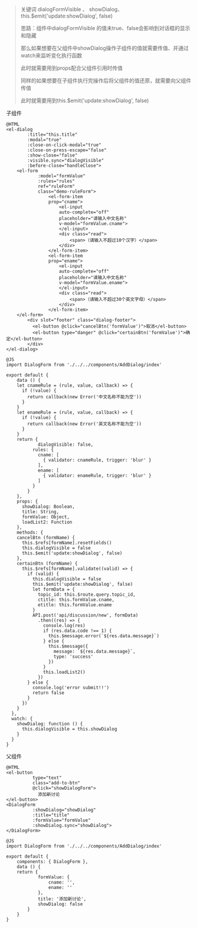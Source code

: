 > 关键词 dialogFormVisible 、 showDialog、this.$emit\('update:showDialog', false\)
>
> 思路：组件中dialogFormVisible 的值未true、false会影响到对话框的显示和隐藏
>
> 那么如果想要在父组件中showDialog操作子组件的值就需要传值、并通过watch来监听变化执行函数
>
> 此时就需要用到props配合父组件引用时传值
>
> 同样的如果想要在子组件执行完操作后将父组件的值还原，就需要向父组件传值
>
> 此时就需要用到this.$emit\('update:showDialog', false\)



子组件

```
@HTML
<el-dialog
		:title="this.title"
		:modal="true"
		:close-on-click-modal="true"
		:close-on-press-escape="false"
		:show-close="false"
		:visible.sync="dialogVisible"
		:before-close="handleClose">
	<el-form
            :model="formValue"
            :rules="rules"
            ref="ruleForm"
            class="demo-ruleForm">
                <el-form-item
                prop="cname">
                    <el-input 
                    auto-complete="off"
                    placeholder="请输入中文名称"
                    v-model="formValue.cname">
                    </el-input>
                    <div class="read">
                        <span>（请输入不超过10个汉字）</span>
                    </div>
                </el-form-item>
                <el-form-item
                prop="ename">
                    <el-input 
                    auto-complete="off"
                    placeholder="请输入中文名称"
                    v-model="formValue.ename">
                    </el-input>
                    <div class="read">
                        <span>（请输入不超过30个英文字母）</span>
                    </div>
                </el-form-item> 
	</el-form>
        <div slot="footer" class="dialog-footer">
          <el-button @click="cancelBtn('formValue')">取消</el-button>
          <el-button type="danger" @click="certainBtn('formValue')">确定</el-button>
        </div>
</el-dialog>
```

    @JS
    import DialogForm from './../../components/AddDialog/index'

    export default {
        data () {
        let cnameRule = (rule, value, callback) => {
          if (!value) {
            return callback(new Error('中文名称不能为空'))
          }
        }
        let enameRule = (rule, value, callback) => {
          if (!value) {
            return callback(new Error('英文名称不能为空'))
          }
        }
        return {
                dialogVisible: false,
              rules: {
                cname: [
                  { validator: cnameRule, trigger: 'blur' }
                ],
                ename: [
                  { validator: enameRule, trigger: 'blur' }
                ]
              }
            }
        },
        props: {
          showDialog: Boolean,
          title: String,
          formValue: Object,
          loadList2: Function
        },
        methods: {
        cancelBtn (formName) {
          this.$refs[formName].resetFields()
          this.dialogVisible = false
          this.$emit('update:showDialog', false)
        },
        certainBtn (formName) {
          this.$refs[formName].validate((valid) => {
            if (valid) {
              this.dialogVisible = false
              this.$emit('update:showDialog', false)
              let formData = {
                topic_id: this.$route.query.topic_id,
                ctitle: this.formValue.cname,
                etitle: this.formValue.ename
              }
              API.post('api/discussion/new', formData)
                .then((res) => {
                  console.log(res)
                  if (res.data.code !== 1) {
                    this.$message.error(`${res.data.message}`)
                  } else {
                    this.$message({
                      message: `${res.data.message}`,
                      type: 'success'
                    })
                  }
                  this.loadList2()
                })
            } else {
              console.log('error submit!!')
              return false
            }
          })
        }
      },
      watch: {
        showDialog: function () {
          this.dialogVisible = this.showDialog
        }
      }
    }




父组件

```
@HTML
<el-button 
          type="text"
          class="add-to-btn"
          @click="showDialogForm">
            添加新讨论
</el-button>
<DialogForm
          :showDialog="showDialog"
          :title="title"
          :formValue="formValue"
          :showDialog.sync="showDialog">
</DialogForm>
```

```
@JS
import DialogForm from './../../components/AddDialog/index'

export default {
    components: { DialogForm },
    data () {
    return {
            formValue: {
                cname: '',
                ename: ''
            },
            title: '添加新讨论',
            showDialog: false
        }
    }
}

```



